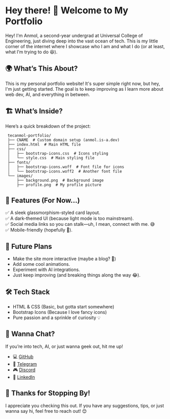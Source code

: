 # Hey there! 👋 Welcome to My Portfolio

Hey! I'm Anmol, a second-year undergrad at Universal College of Engineering, just diving deep into the vast ocean of tech. This is my little corner of the internet where I showcase who I am and what I do (or at least, what I’m trying to do 😆).

## 🌍 What’s This About?
This is my personal portfolio website! It's super simple right now, but hey, I'm just getting started. The goal is to keep improving as I learn more about web dev, AI, and everything in between.

## 🏗 What’s Inside?
Here’s a quick breakdown of the project:
```
 tecanmol-portfolio/
 ├── CNAME  # Custom domain setup (anmol.is-a.dev)
 ├── index.html  # Main HTML file
 ├── css/
 │   ├── bootstrap-icons.css  # Icons styling
 │   └── style.css  # Main styling file
 ├── fonts/
 │   ├── bootstrap-icons.woff  # Font file for icons
 │   └── bootstrap-icons.woff2  # Another font file
 └── images/
     ├── background.png  # Background image
     ├── profile.png  # My profile picture
```

## 🎨 Features (For Now...)
✅ A sleek glassmorphism-styled card layout.  
✅ A dark-themed UI (because light mode is too mainstream).  
✅ Social media links so you can stalk—uh, I mean, connect with me. 😅  
✅ Mobile-friendly (hopefully 🤞).  

## 🔧 Future Plans
- Make the site more interactive (maybe a blog? 🤔)
- Add some cool animations.
- Experiment with AI integrations.
- Just keep improving (and breaking things along the way 😂).

## 🛠 Tech Stack
- HTML & CSS (Basic, but gotta start somewhere)
- Bootstrap Icons (Because I love fancy icons)
- Pure passion and a sprinkle of curiosity 💡

## 💬 Wanna Chat?
If you’re into tech, AI, or just wanna geek out, hit me up!
- 💻 [GitHub](https://github.com/tecanmol/)
- 📩 [Telegram](https://t.me/panmol7)
- 🎮 [Discord](https://discord.com/invite/4aZ3tVjP)
- 👔 [LinkedIn](https://www.linkedin.com/in/anmol-pandey-6323b220a/)

## 🎉 Thanks for Stopping By!
I appreciate you checking this out. If you have any suggestions, tips, or just wanna say hi, feel free to reach out! 😊

